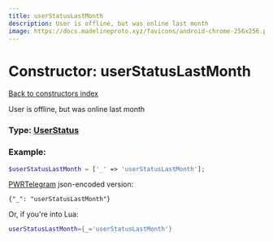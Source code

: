 ```yaml
---
title: userStatusLastMonth
description: User is offline, but was online last month
image: https://docs.madelineproto.xyz/favicons/android-chrome-256x256.png
---
```

# Constructor: userStatusLastMonth  
[Back to constructors index](index.md)



User is offline, but was online last month




### Type: [UserStatus](../types/UserStatus.md)


### Example:

```php
$userStatusLastMonth = ['_' => 'userStatusLastMonth'];
```  

[PWRTelegram](https://pwrtelegram.xyz) json-encoded version:

```
{"_": "userStatusLastMonth"}
```


Or, if you're into Lua:

```lua
userStatusLastMonth={_='userStatusLastMonth'}

```


